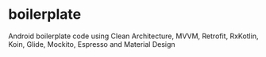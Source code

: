 # boilerplate
Android boilerplate code using Clean Architecture, MVVM, Retrofit, RxKotlin, Koin, Glide, Mockito, Espresso and Material Design
